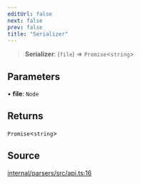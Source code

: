 ```yaml
---
editUrl: false
next: false
prev: false
title: "Serializer"
---
```


> **Serializer**: (`file`) => `Promise`\<`string`\>

## Parameters

• **file**: `Node`

## Returns

`Promise`\<`string`\>

## Source

[internal/parsers/src/api.ts:16](https://github.com/nodenogg-in/alpha-p2p/blob/2cff8cc/internal/parsers/src/api.ts#L16)
